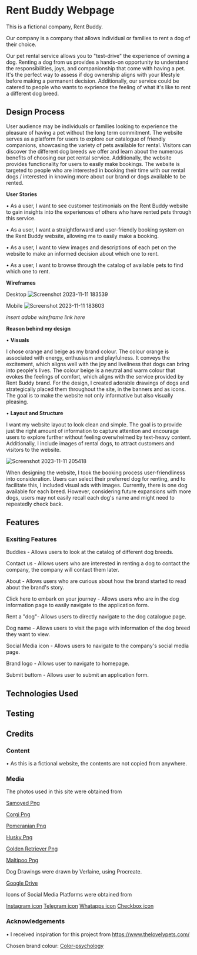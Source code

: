 # Rent Buddy Webpage

This is a fictional company, Rent Buddy.
 
Our company is a company that allows individual or families to rent a dog of their choice.

Our pet rental service allows you to "test-drive" the experience of owning a dog. Renting a dog from us provides a hands-on opportunity to understand the responsibilities, joys, and companionship that come with having a pet. It's the perfect way to assess if dog ownership aligns with your lifestyle before making a permanent decision. Additionally,  our service could be catered to people who wants to exprience the feeling of what it's like to rent a different dog breed.

## Design Process

User audience may be individuals or families looking to experience the pleasure of having a pet without the long term commitment. The website serves as a platform for users to explore our catalogue of friendly companions, showcasing the variety of pets available for rental. Visitors can discover the different dog breeds we offer and learn about the numerous benefits of choosing our pet rental service. Additionally, the website provides functionality for users to easily make bookings. The website is targeted to people who are interested in booking their time with our rental dogs / interested in knowing more about our brand or dogs available to be rented.


**User Stories**

• As a user, I want to see customer  testimonials on the Rent Buddy website to gain insights into the experiences of others who have rented pets through this service.

• As a user, I want a straightforward and user-friendly booking system on the Rent Buddy website, allowing me to easily make a booking.

• As a user, I want to view images and descriptions of each pet on the website to make an informed decision about which one to rent.

• As a user, I want to browse through the catalog of available pets to find which one to rent.

**Wireframes**

Desktop
![Screenshot 2023-11-11 183539](https://github.com/verlaineong/WDB/assets/149797881/553c330b-6a0f-4fac-b3b7-2216c1291632)

Mobile
![Screenshot 2023-11-11 183603](https://github.com/verlaineong/WDB/assets/149797881/42d3b04b-a91d-4112-ac2a-f7ad2338483e)


*insert adobe wireframe link here*

**Reason behind my design**


•  **Visuals**

I chose orange and beige as my brand colour. The colour orange is associated with energy, enthusiasm and playfulness. It conveys the excitement, which aligns well with the joy and liveliness that dogs can bring into people's lives. The colour beige is a neutral and warm colour that evokes the feelings of comfort, which aligns with the service provided by Rent Buddy brand. For the design, I created adorable drawings of dogs and strategically placed them throughout the site, in the banners and as icons. The goal is to make the website not only informative but also visually pleasing.


•  **Layout and Structure**

I want my website layout to look clean and simple. The goal is to provide just the right amount of information to capture attention and encourage users to explore further without feeling overwhelmed by text-heavy content. Additionally, I include images of rental dogs, to attract customers and visitors to the website.




![Screenshot 2023-11-11 205418](https://github.com/verlaineong/WDB/assets/149797881/a622b15c-6674-41b2-a733-16401234a2d0)

When designing the website, I took the booking process user-friendliness into consideration. Users can select their preferred dog for renting, and to facilitate this, I included visual ads with images. Currently, there is one dog available for each breed. However, considering future expansions with more dogs, users may not easily recall each dog's name and might need to repeatedly check back.



## Features
### Exsiting Features

Buddies - Allows users to look at the catalog of different dog breeds.

Contact us - Allows users who are interested in renting a dog to contact the company, the company will contact them later.

About - Allows users who are curious about how the brand started to read about the brand's story.

Click here to embark on your journey - Allows users who are in the dog information page to easily navigate to the application form.

Rent a "dog"- Allows users to directly navigate to the dog catalogue page.

Dog name - Allows users to visit the page with information of the dog breed they want to view.

Social Media icon - Allows users to navigate to the company's social media page.

Brand logo - Allows user to navigate to homepage.

Submit buttom - Allows user to submit an application form.

## Technologies Used

## Testing

## Credits

### Content
• As this is a fictional website, the contents are not copied from anywhere.

### Media

The photos used in this site were obtained from

[Samoyed Png](https://pin.it/4j5Q4KQ)

[Corgi Png](https://pin.it/51mo8KT)

[Pomeranian Png](https://pin.it/ChlceqA)

[Husky Png](https://pin.it/AAIhESA)

[Golden Retriever Png](https://pin.it/2v5WMku)

[Maltipoo Png](https://pin.it/2E3C6X1)

Dog Drawings were drawn by Verlaine, using Procreate.

[Google Drive](https://drive.google.com/drive/folders/1TUqildWMv9UJ-qmEs8xg_la1dD2MpJam?usp=drive_link)

Icons of Social Media Platforms were obtained from

[Instagram icon](https://www.flaticon.com/free-icon/instagram_4770100)
[Telegram icon](https://www.iconsdb.com/orange-icons/telegram-3-icon.html)
[Whatapps icon](https://icones.pro/en/whatsapp-orange-logo-icon/)
[Checkbox icon](https://icon-icons.com/icon/checkbox/149960)


### Acknowledgements

• I received inspiration for this project from 
https://www.thelovelypets.com/

  Chosen brand colour: [Color-psychology](https://www.toptal.com/designers/ux/color-psychology#:~:text=Beige%3A%20Beige%20can%20be%20warm,psychological%20influence%20on%20its%20own.)

